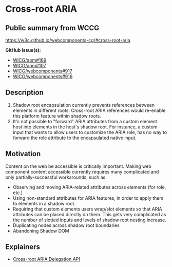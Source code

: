 # Cross-root ARIA

## Public summary from WCCG

https://w3c.github.io/webcomponents-cg/#cross-root-aria

**GitHub Issue(s):**

* [WICG/aom#169](https://github.com/WICG/aom/issues/169)
* [WICG/aom#107](https://github.com/WICG/aom/issues/107)
* [WICG/webcomponents#917](https://github.com/WICG/webcomponents/issues/917)
* [WICG/webcomponents#916](https://github.com/WICG/webcomponents/issues/916)

## Description

1. Shadow root encapsulation currently prevents references between elements in different roots. Cross-root ARIA references would re-enable this platform feature within shadow roots.
2. It's not possible to "forward" ARIA attributes from a custom element host into elements in the host's shadow root. For instance, a custom input that wants to allow users to customize the ARIA role, has no way to forward the role attribute to the encapsulated native input.

## Motivation

Content on the web be accessible is critically important. Making web component content accessible currently requires many complicated and only partially-successful workarounds, such as:

* Observing and moving ARIA-related attributes across elements (for role, etc.)
* Using non-standard attributes for ARIA features, in order to apply them to elements in a shadow root.
* Requiring that custom elements users wrap/slot elements so that ARIA attributes can be placed directly on them. This gets very complicated as the number of slotted inputs and levels of shadow root nesting increase.
* Duplicating nodes across shadow root boundaries
* Abandoning Shadow DOM

## Explainers

- [Cross-root ARIA Delegation API](cross-root-aria-delegation.md)
